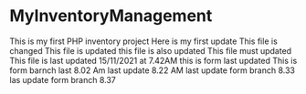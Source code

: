 # MyInventoryManagement

This is my first PHP inventory project
Here  is my first update
This file is changed
This file is updated
this file is also updated
This file must updated
This file is last updated 15/11/2021 at 7.42AM
this is form last updated
This is form barnch last 8.02 Am
last update 8.22 AM
last update form branch 8.33
las update form branch 8.37
